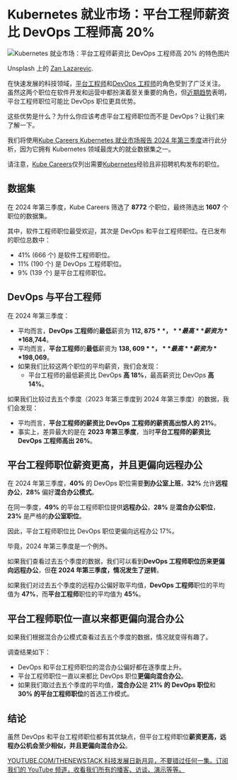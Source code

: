 # Kubernetes 就业市场：平台工程师薪资比 DevOps 工程师高 20%

![Kubernetes 就业市场：平台工程师薪资比 DevOps 工程师高 20% 的特色图片](https://cdn.thenewstack.io/media/2024/11/903167d7-zan-lazarevic-0wzec6jtbhu-unsplash-1024x683.jpg)

Unsplash 上的 [Zan Lazarevic](https://unsplash.com/@zanlazarevic?utm_content=creditCopyText&utm_medium=referral&utm_source=unsplash).

在快速发展的科技领域，[平台工程师](https://thenewstack.io/platform-engineering/)和[DevOps 工程师](https://thenewstack.io/devops/)的角色受到了广泛关注。虽然这两个职位在软件开发和运营中都扮演着至关重要的角色，但[近期趋势](https://thenewstack.io/how-a-devops-team-became-a-platform-engineering-team/)表明，平台工程师职位可能比 DevOps 职位更具优势。

这些优势是什么？为什么你应该考虑平台工程师职位而不是 DevOps？让我们来了解一下。

我们将使用[Kube Careers Kubernetes 就业市场报告 2024 年第三季度](https://kube.careers/state-of-kubernetes-jobs-2024-q3)进行此分析，因为它拥有 Kubernetes 领域最庞大的就业数据集之一。

请注意，[Kube Careers](https://kube.careers/)仅列出需要[Kubernetes](https://thenewstack.io/kubernetes/)经验且非招聘机构发布的职位。

## 数据集

在 2024 年第三季度，Kube Careers 筛选了 **8772** 个职位，最终筛选出 **1607** 个职位的数据集。

其中，软件工程师职位最受欢迎，其次是 DevOps 和平台工程师职位。在已发布的职位总数中：

- 41% (666 个) 是软件工程师职位。
- 11% (190 个) 是 DevOps 工程师职位。
- 9% (139 个) 是平台工程师职位。

## DevOps 与平台工程师

在 2024 年第三季度：

- 平均而言，**DevOps 工程师**的**最低**薪资为 **$112,875**，**最高**薪资为 **$168,744**。
- 平均而言，**平台工程师**的**最低**薪资为 **$138,609**，**最高**薪资为 **$198,069**。
- 如果我们比较这两个职位的平均薪资，我们会发现：
    - 平台工程师的最低薪资比 DevOps **高 18%**，最高薪资比 DevOps **高 14%**。

如果我们比较过去五个季度（2023 年第三季度到 2024 年第三季度）的数据，我们会发现：

- 平均而言，**平台工程师的薪资比 DevOps 工程师的薪资高出惊人的 21%**。
- 事实上，差异最大的是在 **2023 年第三季度**，当时**平台工程师的薪资比 DevOps 工程师高出 26%**。

## 平台工程师职位薪资更高，并且更偏向远程办公

在 2024 年第三季度，**40%** 的 DevOps 职位需要**到办公室上班**，**32%** 允许**远程办公**，**28%** 偏好**混合办公模式**。

在同一季度，**49%** 的平台工程师职位提供**远程办公**，**28%** 是**混合办公职位**，**23%** 是严格的**办公室职位**。

因此，平台工程师职位比 DevOps 职位更偏向远程办公 17%。

毕竟，2024 年第三季度是一个例外。

如果我们查看过去五个季度的数据，我们可以看到**DevOps 工程师职位历来更偏向远程办公**，但**在 2024 年第三季度，情况发生了逆转**。

如果我们对过去五个季度的远程办公偏好取平均值，**DevOps 工程师**职位的平均值为 **47%**，而**平台工程师**职位的平均值为 **45%**。

## 平台工程师职位一直以来都更偏向混合办公

如果我们根据混合办公模式查看过去五个季度的数据，情况就变得有趣了。

调查结果如下：

- DevOps 和平台工程师职位的混合办公偏好都在逐季度上升。
- 平台工程师职位一直以来都比 DevOps 职位**更偏向混合办公**。
- 如果我们取过去五个季度的平均值，**混合办公**是 **21% 的 DevOps 职位**和 **30% 的平台工程师职位**的首选工作模式。

## 结论

虽然 DevOps 和平台工程师职位都有其优缺点，但平台工程师职位**薪资更高，远程办公机会至少相似，并且更偏向混合办公**。

[YOUTUBE.COM/THENEWSTACK 科技发展日新月异，不要错过任何一集。订阅我们的 YouTube 频道，收看我们所有的播客、访谈、演示等等。](https://youtube.com/thenewstack?sub_confirmation=1)